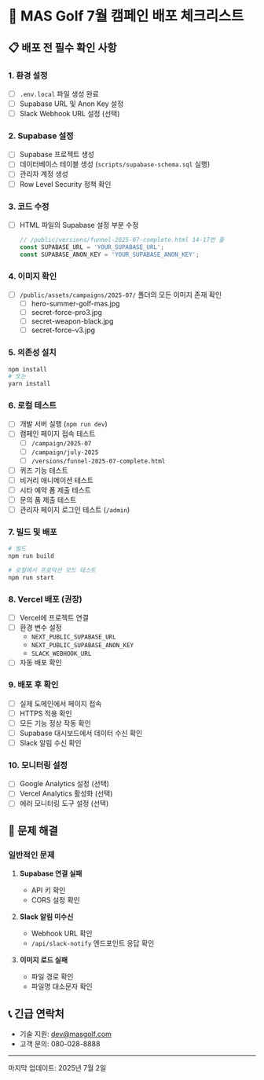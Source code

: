 # 🚀 MAS Golf 7월 캠페인 배포 체크리스트

## 📋 배포 전 필수 확인 사항

### 1. 환경 설정
- [ ] `.env.local` 파일 생성 완료
- [ ] Supabase URL 및 Anon Key 설정
- [ ] Slack Webhook URL 설정 (선택)

### 2. Supabase 설정
- [ ] Supabase 프로젝트 생성
- [ ] 데이터베이스 테이블 생성 (`scripts/supabase-schema.sql` 실행)
- [ ] 관리자 계정 생성
- [ ] Row Level Security 정책 확인

### 3. 코드 수정
- [ ] HTML 파일의 Supabase 설정 부분 수정
  ```javascript
  // /public/versions/funnel-2025-07-complete.html 14-17번 줄
  const SUPABASE_URL = 'YOUR_SUPABASE_URL';
  const SUPABASE_ANON_KEY = 'YOUR_SUPABASE_ANON_KEY';
  ```

### 4. 이미지 확인
- [ ] `/public/assets/campaigns/2025-07/` 폴더의 모든 이미지 존재 확인
  - [ ] hero-summer-golf-mas.jpg
  - [ ] secret-force-pro3.jpg
  - [ ] secret-weapon-black.jpg
  - [ ] secret-force-v3.jpg

### 5. 의존성 설치
```bash
npm install
# 또는
yarn install
```

### 6. 로컬 테스트
- [ ] 개발 서버 실행 (`npm run dev`)
- [ ] 캠페인 페이지 접속 테스트
  - [ ] `/campaign/2025-07`
  - [ ] `/campaign/july-2025`
  - [ ] `/versions/funnel-2025-07-complete.html`
- [ ] 퀴즈 기능 테스트
- [ ] 비거리 애니메이션 테스트
- [ ] 시타 예약 폼 제출 테스트
- [ ] 문의 폼 제출 테스트
- [ ] 관리자 페이지 로그인 테스트 (`/admin`)

### 7. 빌드 및 배포
```bash
# 빌드
npm run build

# 로컬에서 프로덕션 모드 테스트
npm run start
```

### 8. Vercel 배포 (권장)
- [ ] Vercel에 프로젝트 연결
- [ ] 환경 변수 설정
  - `NEXT_PUBLIC_SUPABASE_URL`
  - `NEXT_PUBLIC_SUPABASE_ANON_KEY`
  - `SLACK_WEBHOOK_URL`
- [ ] 자동 배포 확인

### 9. 배포 후 확인
- [ ] 실제 도메인에서 페이지 접속
- [ ] HTTPS 적용 확인
- [ ] 모든 기능 정상 작동 확인
- [ ] Supabase 대시보드에서 데이터 수신 확인
- [ ] Slack 알림 수신 확인

### 10. 모니터링 설정
- [ ] Google Analytics 설정 (선택)
- [ ] Vercel Analytics 활성화 (선택)
- [ ] 에러 모니터링 도구 설정 (선택)

## 🔧 문제 해결

### 일반적인 문제
1. **Supabase 연결 실패**
   - API 키 확인
   - CORS 설정 확인

2. **Slack 알림 미수신**
   - Webhook URL 확인
   - `/api/slack-notify` 엔드포인트 응답 확인

3. **이미지 로드 실패**
   - 파일 경로 확인
   - 파일명 대소문자 확인

## 📞 긴급 연락처
- 기술 지원: dev@masgolf.com
- 고객 문의: 080-028-8888

---
마지막 업데이트: 2025년 7월 2일